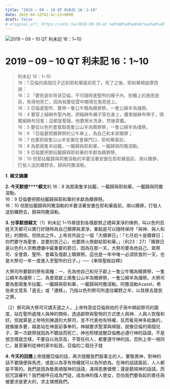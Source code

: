 ```yaml
---
title: "2019 – 09 – 10 QT 利未記 16：1~10"
date: 2025-04-12T02:42:21+0800
draft: false
# original_url: https://cmtc.tw/2019-09-10-qt-%e5%88%a9%e6%9c%aa%e8%a8%98-16%ef%bc%9a110
---
```


![2019 – 09 – 10 QT 利未記 16：1~10](/images/qt.jpg   "2019 – 09 – 10 QT 利未記 16：1~10")

# 2019 – 09 – 10 QT 利未記 16：1~10

> 利未記 16：1~10  
> 16：1 亞倫的兩個兒子近到耶和華面前死了。死了之後，耶和華曉諭摩西說：  
> 16：2 「要告訴你哥哥亞倫，不可隨時進聖所的幔子內、到櫃上的施恩座前，免得他死亡，因為我要從雲中顯現在施恩座上。  
> 16：3 亞倫進聖所，要帶一隻公牛犢為贖罪祭，一隻公綿羊為燔祭。  
> 16：4 要穿上細麻布聖內袍，把細麻布褲子穿在身上，腰束細麻布帶子，頭戴細麻布冠冕；這都是聖服。他要用水洗身，然後穿戴。  
> 16：5 要從以色列會眾取兩隻公山羊為贖罪祭，一隻公綿羊為燔祭。  
> 16：6 「亞倫要把贖罪祭的公牛奉上，為自己和本家贖罪；  
> 16：7 也要把兩隻公山羊安置在會幕門口、耶和華面前，  
> 16：8 為那兩隻羊拈鬮，一鬮歸與耶和華，一鬮歸與阿撒瀉勒。  
> 16：9 亞倫要把那拈鬮歸與耶和華的羊獻為贖罪祭，  
> 16：10 但那拈鬮歸與阿撒瀉勒的羊要活著安置在耶和華面前，用以贖罪，打發人送到曠野去，歸與阿撒瀉勒。

**1.** **經文誦讀**

**2. 今天默想****經文**利 16：8 為那兩隻羊拈鬮，一鬮歸與耶和華，一鬮歸與阿撒瀉勒。  
16：9 亞倫要把那拈鬮歸與耶和華的羊獻為贖罪祭。  
16：10 但那拈鬮歸與阿撒瀉勒的羊要活著安置在耶和華面前，用以贖罪，打發人送到曠野去，歸與阿撒瀉勒。

**3. 分享默想經文**（1）利未記 1~15章提到各樣獻祭之禮與潔淨的條例，叫以色列百姓天天都可以實行好隨時為自己贖罪與潔淨，重點是可以隨時保持「與神、與人和好」的關係。但除此之外，上帝另外設立一個「大贖罪日」：「七月初十是贖罪日；你們要守為聖會，並要刻苦己心，也要將火祭獻給耶和華。」（利23：27）「贖罪日是以色列人宗教禮儀中最重要的節日，因為在那一天，大祭司要為他自己、眾祭司、全會眾、聖所、會幕及壇獻上贖罪祭。這也是一年中唯一必須禁食的一天，也是大祭司一年一度進入至聖所的日子。」──《串珠聖經註釋》

大祭司所要獻的祭有兩種：一、先為他自己和兒子獻上一隻公牛犢為贖罪祭，一隻公綿羊為燔祭；二、為會眾獻上兩隻公山羊為贖罪祭，一隻公綿羊為燔祭。大祭司要為那兩隻羊拈鬮，一鬮歸與耶和華，一鬮歸與阿撒瀉勒。阿撒瀉勒Azazel，希伯來文意系「遣去」或「遷移」，乃指以色列祭司所遣往曠野之羊，以其移去眾民之罪。

（2）祭司與大祭司可謂天選之人，上帝特意從亞倫與他的子孫中興起祭司的國度，站在聖所處理人與神的關係，透過獻祭與聖物的方式使人與神、人與人恢復和好。但就算是上帝特別揀選的大祭司，並不代表他有特權，反而看見神多給誰的，就像誰多要，越是站在神面前事奉的，神越要求聖潔與順服，就像亞倫的兩個兒子，第一次獻祭就因為不聽話而死亡，神也照樣提醒亞倫務必遵行神的話語，不是想怎樣就怎樣，不要自以為崇高，不管任何人，都要遵守神的話，否則上帝一視同仁，甚至審判從神的家中起首。亞倫的二個兒子就

**4. 今天的回應**上帝提醒亞倫的話，再次提醒我們服事主的人，要敬畏神，對神的話不要隨便與馬虎，或是以為享有特權就可以為所欲為。在神的話語面前，人人都是平等的。我們是因為敬畏順服神的話語，滿得恩惠憐憫；還是藐視神的話語，而招咒詛審判？我們被呼召成為門徒，成為神的僕人使女，恐怕我們要負起的責任與被要求是更大的，求主憐憫我們。